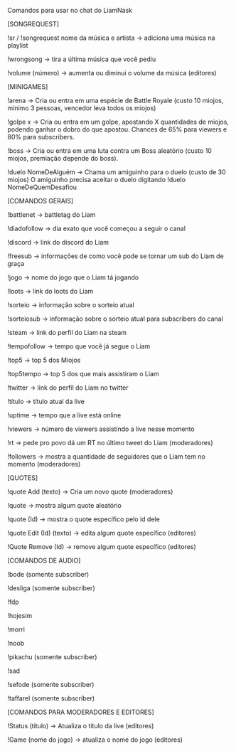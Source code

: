 Comandos para usar no chat do LiamNask

[SONGREQUEST]

!sr / !songrequest nome da música e artista -> adiciona uma música na playlist

!wrongsong -> tira a última música que você pediu

!volume (número) -> aumenta ou diminui o volume da música (editores)

[MINIGAMES]

!arena -> Cria ou entra em uma espécie de Battle Royale (custo 10 miojos, mínimo 3 pessoas, vencedor leva todos os miojos)

!golpe x -> Cria ou entra em um golpe, apostando X quantidades de miojos, podendo ganhar o dobro do que apostou. Chances de 65% para viewers e 80% para subscribers.

!boss -> Cria ou entra em uma luta contra um Boss aleatório (custo 10 miojos, premiação depende do boss).

!duelo NomeDeAlguém -> Chama um amiguinho para o duelo (custo de 30 miojos) O amiguinho precisa aceitar o duelo digitando !duelo NomeDeQuemDesafiou


[COMANDOS GERAIS]

!battlenet -> battletag do Liam

!diadofollow -> dia exato que você começou a seguir o canal

!discord -> link do discord do Liam

!freesub -> informações de como você pode se tornar um sub do Liam de graça

!jogo -> nome do jogo que o Liam tá jogando

!loots -> link do loots do Liam

!sorteio -> informação sobre o sorteio atual

!sorteiosub -> informação sobre o sorteio atual para subscribers do canal

!steam -> link do perfil do Liam na steam

!tempofollow -> tempo que você já segue o Liam

!top5 -> top 5 dos Miojos

!top5tempo -> top 5 dos que mais assistiram o Liam

!twitter -> link do perfil do Liam no twitter

!título -> título atual da live

!uptime -> tempo que a live está online

!viewers -> número de viewers assistindo a live nesse momento

!rt -> pede pro povo dá um RT no último tweet do Liam (moderadores)

!followers -> mostra a quantidade de seguidores que o Liam tem no momento (moderadores)

[QUOTES]

!quote Add (texto) -> Cria um novo quote (moderadores)

!quote -> mostra algum quote aleatório

!quote (Id) -> mostra o quote específico pelo id dele

!quote Edit (Id) (texto) -> edita algum quote específico (editores)

!Quote Remove (Id) -> remove algum quote específico (editores)


[COMANDOS DE AUDIO]

!bode (somente subscriber)

!desliga (somente subscriber)

!fdp

!hojesim

!morri

!noob

!pikachu (somente subscriber)

!sad

!sefode (somente subscriber)

!taffarel (somente subscriber) 

[COMANDOS PARA MODERADORES E EDITORES]

!Status (título) -> Atualiza o título da live (editores)

!Game (nome do jogo) -> atualiza o nome do jogo (editores)
